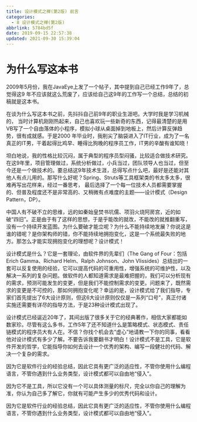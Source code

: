 ```yaml
---
title: 设计模式之禅(第2版) 前言
categories: 
  - 8 设计模式之禅(第2版)
abbrlink: 5784bd5f
date: 2019-09-15 22:57:38
updated: 2021-09-30 15:39:04
---
```

# 为什么写这本书
2009年5月份，我在JavaEye上发了一个帖子，其中提到自己已经工作9年了，总觉得这9 年不应该就这么荒废了，应该给自己这9年的工作写一个总结，总结的初稿就是这本书。

在谈为什么写这本书之前，先抖抖自己前9年的职业生涯吧。大学时我是学习机械的， 当时计算机刚刚热起来，自己也喜欢玩一些新奇的东西，记得最清楚的是用VB写了一个自由落体的小程序，模拟小球从桌面掉到地板上，然后计算反弹趋势，很有成就感。于是2000 年毕业时，我削尖了脑袋进入了IT行业，成为了一名真正的IT男，干着起得比鸡早、睡得比狗晚的程序员工作，IT男的辛酸有谁知晓！

坦白地说，我的性格比较沉闷，属于典型的程序员型闷骚，比较适合做技术研究。在这9年里，项目管理做过，系统分析做过，小兵当过，团队领导人也当过，但至今还是一个做技术的。要总结这9年技术生涯，总得写点什么吧，最好是还能对其他人有点儿用的。那写什么好呢？Spring、Struts等工具框架类的书太多太多，很难再写出花样来，经过一番思考， 最后选择了一个每一位技术人员都需要掌握的、但普及程度还不是非常高的、又稍微有点难度的主题——设计模式（Design Pattern，DP）。

中国人有不破不立的思维，远的如秦始皇焚书坑儒、项羽火烧阿房宫，近的如破“四旧”。正是由于有了这样的思想，于是乎能改的就改，不能改的就推翻重写，没有一个持续开发蓝图。为什么要破才能立呢？为什么不能持续地发展？你说这是谁的错呢？是你架构师的错，你不能持续地拥抱变化，这是一个系统最失败的地方。那怎么才能实现拥抱变化的理想呢？设计模式！

设计模式是什么？它是一套理论，由软件界的先辈们（The Gang of Four：包括Erich Gamma、Richard Helm、Ralph Johnson、John Vlissides）总结出的一套可以反复使用的经验，它可以提高代码的可重用性，增强系统的可维护性，以及解决一系列的复杂问题。做软件的人都知道需求是最难把握的，我们可以分析现有的需求，预测可能发生的变更，但是我们不能控制需求的变更。问题来了，既然需求的变更是不可控的，那如何拥抱变化呢？幸运的是，设计模式给了我们指导，专家们首先提出了6大设计原则，但这6大设计原则仅仅是一系列“口号”，真正付诸实施还需要有详尽的指导方法，于是23种设计模式出现了。

设计模式已经诞近20年了，其间出版了很多关于它的经典著作，相信大家都能如数家珍。尽管有这么多书，工作5年了还不知道什么是策略模式、状态模式、责任链模式的程序员大有人在。不信？你找个机会去“虚心”地请教一下你的同事，看看他对设计模式有多少了解。不要告诉我要翻书才明白！设计模式不是工具，它是软件开发的哲学，它能指导你如何去设计一个优秀的架构、编写一段健壮的代码、解决一个复杂的需求。

因为它是软件行业的经验总结，因此它具有更广泛的适应性，不管你使用什么编程语言，不管你遇到什么业务类型，设计模式都可以自由地“侵入”。

因为它不是工具，所以它没有一个可以具体测量的标尺，完全以你自己的理解为准，你认为自己多了解它，你就有可能产生多少的优秀代码和设计。

因为它是软件行业的经验总结，因此它具有更广泛的适应性，不管你使用什么编程语言，不管你遇到什么业务类型，设计模式都可以自由地“侵入”。
